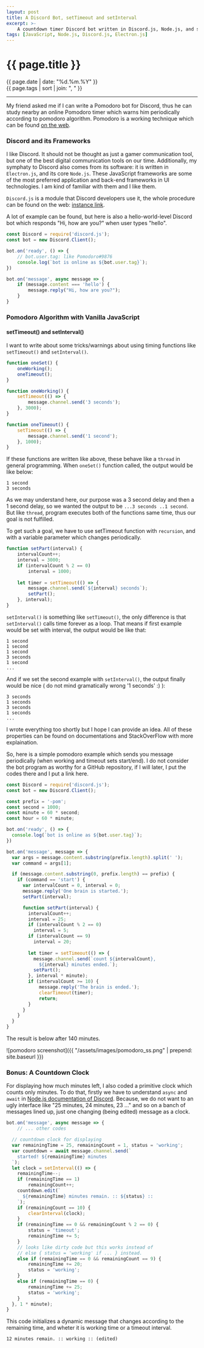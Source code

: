 ```yaml
---
layout: post
title: A Discord Bot, setTimeout and setInterval
excerpt: >-
    A countdown timer Discord bot written in Discord.js, Node.js, and some tricks about setTimeout() and setInterval() functions.
tags: [JavaScript, Node.js, Discord.js, Electron.js]
---
```


# {{ page.title }}

<div class="post_date">{{ page.date | date: "%d.%m.%Y" }}</div>
<div class="post_tags">{{ page.tags | sort | join: ", " }}</div>

***

My friend asked me if I can write a Pomodoro bot for Discord, thus he can study nearby an online Pomodoro timer which warns him periodically according to pomodoro algorithm. Pomodoro is a working technique which can be found [on the web](https://www.google.com/search?sxsrf=ALeKk01WQwuEZkGaewswu69rX9GgSTsx5Q%3A1590490363776&ei=-_TMXrS9Ls7ergSfjJLoCA&q=pomodoro+technique&oq=pomodoro+tech&gs_lcp=CgZwc3ktYWIQAxgAMgIIADICCAAyAggAMgIIADIFCAAQywEyAggAMgIIADIFCAAQywEyBQgAEMsBMgUIABDLAToECAAQRzoECCMQJzoECAAQQzoFCAAQgwE6BwgAEIMBEENQ2ihYuDRg9kBoAHABeACAAbsBiAHDBpIBAzAuNZgBAKABAaoBB2d3cy13aXo&sclient=psy-ab).

### Discord and its Frameworks

I like Discord. It should not be thought as just a gamer communication tool, but one of the best digital communication tools on our time. Additionally, my symphaty to Discord also comes from its software: it is written in `Electron.js`, and its core `Node.js`. These JavaScript frameworks are some of the most preferred application and back-end frameworks in UI technologies. I am kind of familiar with them and I like them. 

`Discord.js` is a module that Discord developers use it, the whole procedure can be found on the web: [instance link](https://www.digitaltrends.com/gaming/how-to-make-a-discord-bot/).

A lot of example can be found, but here is also a hello-world-level Discord bot which responds "Hi, how are you?" when user types "hello".

```javascript
const Discord = require('discord.js');
const bot = new Discord.Client();

bot.on('ready', () => {
    // bot.user.tag: like Pomodoro#9876
    console.log(`bot is online as ${bot.user.tag}`); 
})

bot.on('message', async message => {
    if (message.content === 'hello') {
        message.reply("Hi, how are you?");
    }
}
```

### Pomodoro Algorithm with Vanilla JavaScript

#### setTimeout() and setInterval()

I want to write about some tricks/warnings about using timing functions like `setTimeout()` and `setInterval()`. 

```javascript
function oneSet() {
    oneWorking();
    oneTimeout();
}

function oneWorking() {
    setTimeout(() => {
        message.channel.send('3 seconds');
    }, 3000);
}

function oneTimeout() {
    setTimeout(() => {
        message.channel.send('1 second');
    }, 1000);
}
```

If these functions are written like above, these behave like a `thread` in general programming. When `oneSet()` function called, the output would be like below:

```
1 second 
3 seconds
```

As we may understand here, our purpose was a 3 second delay and then a 1 second delay, so we wanted the output to be `...3 seconds ..1 second`. But like `thread`, program executes both of the functions same time, thus our goal is not fulfilled. 

To get such a goal, we have to use setTimeout function with `recursion`, and with a variable parameter which changes periodically.

```javascript
function setPart(interval) {
    intervalCount++;
    interval = 3000;
    if (intervalCount % 2 == 0) 
        interval = 1000;
    
    let timer = setTimeout(() => {
        message.channel.send(`${interval} seconds`);
        setPart();
    }, interval);
}
```

`setInterval()` is something like `setTimeout()`, the only difference is that `setInterval()` calls time forever as a loop. That means if first example would be set with interval, the output would be like that:

```
1 second 
1 second 
1 second
3 seconds
1 second
...
```

And if we set the second example with `setInterval()`, the output finally would be nice ( do not mind gramatically wrong '1 seconds' :) ):

```
3 seconds
1 seconds
3 seconds
1 seconds
...
```

I wrote everything too shortly but I hope I can provide an idea. All of these properties can be found on documentations and StackOverFlow with more explaination. 

So, here is a simple pomodoro example which sends you message periodically (when working and timeout sets start/end). I do not consider the bot program as worthy for a GitHub repository, if I will later, I put the codes there and I put a link here.

```javascript
const Discord = require('discord.js');
const bot = new Discord.Client();

const prefix = '-pom';
const second = 1000;
const minute = 60 * second;
const hour = 60 * minute;

bot.on('ready', () => {
  console.log(`bot is online as ${bot.user.tag}`);
})

bot.on('message', message => {
  var args = message.content.substring(prefix.length).split(' ');
  var command = args[1];

  if (message.content.substring(0, prefix.length) == prefix) {
    if (command == 'start') {
      var intervalCount = 0, interval = 0;
      message.reply('One brain is started.');
      setPart(interval);

      function setPart(interval) {
        intervalCount++;
        interval = 25;
        if (intervalCount % 2 == 0) 
          interval = 5;
        if (intervalCount == 9)     
          interval = 20;
                
        let timer = setTimeout(() => {
          message.channel.send(`count ${intervalCount}, 
            ${interval} minutes ended.`);
          setPart();
        }, interval * minute);
        if (intervalCount >= 10) {
            message.reply('The brain is ended.');
            clearTimeout(timer);
            return;
        }
      }
    }
  }
}
```

The result is below after 140 minutes.

![pomodoro screenshot]({{ "/assets/images/pomodoro_ss.png" | prepend: site.baseurl }})

### Bonus: A Countdown Clock

For displaying how much minutes left, I also coded a primitive clock which counts only minutes. To do that, firstly we have to understand `async` and `await` in [Node.js documentation of Discord](https://discordjs.guide/additional-info/async-await.html). Because, we do not want to an ugly interface like "25 minutes, 24 minutes, 23 ..." and so on a banch of messages lined up, just one changing (being edited) message as a clock.

```javascript
bot.on('message', async message => {
    // ... other codes

  // countdown clock for displaying
  var remainingTime = 25, remainingCount = 1, status = 'working';
  var countdown = await message.channel.send(`
    started! ${remainingTime} minutes
  `);
  let clock = setInterval(() => {
    remainingTime--;
    if (remainingTime == 1)
        remainingCount++;
    countdown.edit(`
      ${remainingTime} minutes remain. :: ${status} ::
    `);
    if (remainingCount == 10) {
        clearInterval(clock);
    }
    if (remainingTime == 0 && remainingCount % 2 == 0) {
        status = 'timeout';
        remainingTime += 5;
    }
    // looks like dirty code but this works instead of
    // else { status = 'working' if ... } instead.
    else if (remainingTime == 0 && remainingCount == 9) {
        remainingTime += 20;
        status = 'working';
    }
    else if (remainingTime == 0) {
        remainingTime += 25;
        status = 'working';
    }
  }, 1 * minute);
}
```

This code initializes a dynamic message that changes according to the remaining time, and wheter it is working time or a timeout interval.

```
12 minutes remain. :: working :: (edited)
```